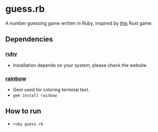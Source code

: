 # guess.rb

A number guessing game written in Ruby, inspired by [this](https://doc.rust-lang.org/book/ch02-00-guessing-game-tutorial.html) Rust game.

## Dependencies

### [ruby](https://www.ruby-lang.org/en/)

* Installation depends on your system, please check the website.

### [rainbow](https://rubygems.org/gems/rainbow)
	
* Gem used for coloring terminal text.
* `gem install rainbow`

## How to run

* `ruby guess.rb`

